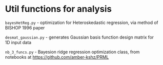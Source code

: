 # Util functions for analysis

`bayesHetReg.py` - optimization for Heteroskedastic regression, via method of BISHOP
 1996 paper

`desmat_gaussian.py` - generates Gaussian basis function design matrix for 1D input
 data
 
`nb_3_funcs.py` - Bayesion ridge regression optimization class, from notebooks at
 https://github.com/amber-kshz/PRML